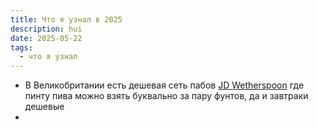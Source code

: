 ```yaml
---
title: Что я узнал в 2025
description: hui
date: 2025-05-22
tags:
  - что я узнал
---
```


- В Великобритании есть дешевая сеть пабов [JD Wetherspoon](https://www.jdwetherspoon.com/food-drink/) где пинту пива можно взять буквально за пару фунтов, да и завтраки дешевые
- 